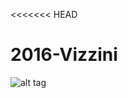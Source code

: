 <<<<<<< HEAD
# 2016-Vizzini

![alt tag](http://vignette2.wikia.nocookie.net/villains/images/2/21/Vezzini.jpg)
